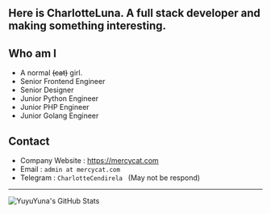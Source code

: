 Here is CharlotteLuna. A full stack developer and making something interesting.
----
## Who am I
- A normal ~~(cat)~~ girl.
- Senior Frontend Engineer
- Senior Designer
- Junior Python Engineer
- Junior PHP Engineer
- Junior Golang Engineer

## Contact
- Company Website : https://mercycat.com
- Email : ``admin at mercycat.com``
- Telegram :  ``CharlotteCendirela `` (May not be respond)

----
<img align="center" src="https://github-readme-stats.vercel.app/api?username=YuyuYuna&show_icons=true&title_color=fa87b1&icon_color=fa87b1&text_color=CCC&bg_color=3C3F41" alt="YuyuYuna's GitHub Stats"/>
